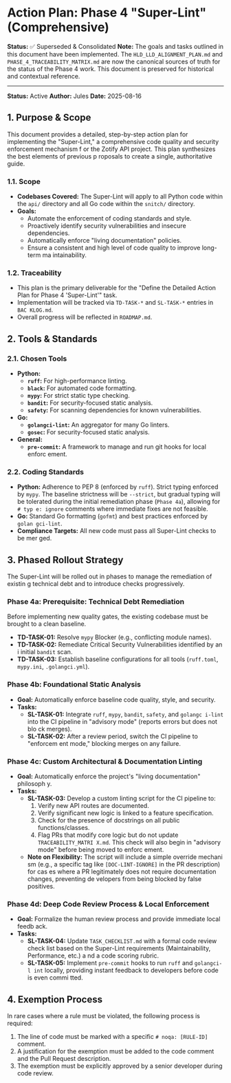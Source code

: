 <!-- ID: DOC-032 -->
# Action Plan: Phase 4 "Super-Lint" (Comprehensive)

**Status:** ✅ Superseded & Consolidated
**Note:** The goals and tasks outlined in this document have been implemented. The `HLD_LLD_ALIGNMENT_PLAN.md` and `PHASE_4_TRACEABILITY_MATRIX.md` are now the canonical sources of truth for the status of the Phase 4 work. This document is preserved for historical and contextual reference.

---

**Status:** Active
**Author:** Jules
**Date:** 2025-08-16

## 1. Purpose & Scope

This document provides a detailed, step-by-step action plan for implementing the
 "Super-Lint," a comprehensive code quality and security enforcement mechanism f
or the Zotify API project. This plan synthesizes the best elements of previous p
roposals to create a single, authoritative guide.

### 1.1. Scope
- **Codebases Covered:** The Super-Lint will apply to all Python code within the
 `api/` directory and all Go code within the `snitch/` directory.
- **Goals:**
    - Automate the enforcement of coding standards and style.
    - Proactively identify security vulnerabilities and insecure dependencies.
    - Automatically enforce "living documentation" policies.
    - Ensure a consistent and high level of code quality to improve long-term ma
intainability.

### 1.2. Traceability
- This plan is the primary deliverable for the "Define the Detailed Action Plan
for Phase 4 'Super-Lint'" task.
- Implementation will be tracked via `TD-TASK-*` and `SL-TASK-*` entries in `BAC
KLOG.md`.
- Overall progress will be reflected in `ROADMAP.md`.

## 2. Tools & Standards

### 2.1. Chosen Tools
- **Python:**
    - **`ruff`:** For high-performance linting.
    - **`black`:** For automated code formatting.
    - **`mypy`:** For strict static type checking.
    - **`bandit`:** For security-focused static analysis.
    - **`safety`:** For scanning dependencies for known vulnerabilities.
- **Go:**
    - **`golangci-lint`:** An aggregator for many Go linters.
    - **`gosec`:** For security-focused static analysis.
- **General:**
    - **`pre-commit`:** A framework to manage and run git hooks for local enforc
ement.

### 2.2. Coding Standards
- **Python:** Adherence to PEP 8 (enforced by `ruff`). Strict typing enforced by
 `mypy`. The baseline strictness will be `--strict`, but gradual typing will be
tolerated during the initial remediation phase (`Phase 4a`), allowing for `# typ
e: ignore` comments where immediate fixes are not feasible.
- **Go:** Standard Go formatting (`gofmt`) and best practices enforced by `golan
gci-lint`.
- **Compliance Targets:** All new code must pass all Super-Lint checks to be mer
ged.

## 3. Phased Rollout Strategy

The Super-Lint will be rolled out in phases to manage the remediation of existin
g technical debt and to introduce checks progressively.

### Phase 4a: Prerequisite: Technical Debt Remediation
Before implementing new quality gates, the existing codebase must be brought to
a clean baseline.
- **TD-TASK-01:** Resolve `mypy` Blocker (e.g., conflicting module names).
- **TD-TASK-02:** Remediate Critical Security Vulnerabilities identified by an i
initial `bandit` scan.
- **TD-TASK-03:** Establish baseline configurations for all tools (`ruff.toml`,
`mypy.ini`, `.golangci.yml`).

### Phase 4b: Foundational Static Analysis
- **Goal:** Automatically enforce baseline code quality, style, and security.
- **Tasks:**
    - **SL-TASK-01:** Integrate `ruff`, `mypy`, `bandit`, `safety`, and `golangc
i-lint` into the CI pipeline in "advisory mode" (reports errors but does not blo
ck merges).
    - **SL-TASK-02:** After a review period, switch the CI pipeline to "enforcem
ent mode," blocking merges on any failure.

### Phase 4c: Custom Architectural & Documentation Linting
- **Goal:** Automatically enforce the project's "living documentation" philosoph
y.
- **Tasks:**
    - **SL-TASK-03:** Develop a custom linting script for the CI pipeline to:
        1. Verify new API routes are documented.
        2. Verify significant new logic is linked to a feature specification.
        3. Check for the presence of docstrings on all public functions/classes.
        4. Flag PRs that modify core logic but do not update `TRACEABILITY_MATRI
X.md`.
      This check will also begin in "advisory mode" before being moved to enforc
ement.
    - **Note on Flexibility:** The script will include a simple override mechani
sm (e.g., a specific tag like `[DOC-LINT-IGNORE]` in the PR description) for cas
es where a PR legitimately does not require documentation changes, preventing de
velopers from being blocked by false positives.

### Phase 4d: Deep Code Review Process & Local Enforcement
- **Goal:** Formalize the human review process and provide immediate local feedb
ack.
- **Tasks:**
    - **SL-TASK-04:** Update `TASK_CHECKLIST.md` with a formal code review check
list based on the Super-Lint requirements (Maintainability, Performance, etc.) a
nd a code scoring rubric.
    - **SL-TASK-05:** Implement `pre-commit` hooks to run `ruff` and `golangci-l
int` locally, providing instant feedback to developers before code is even commi
tted.

## 4. Exemption Process

In rare cases where a rule must be violated, the following process is required:
1.  The line of code must be marked with a specific `# noqa: [RULE-ID]` comment.
2.  A justification for the exemption must be added to the code comment and the
Pull Request description.
3.  The exemption must be explicitly approved by a senior developer during code
review.
